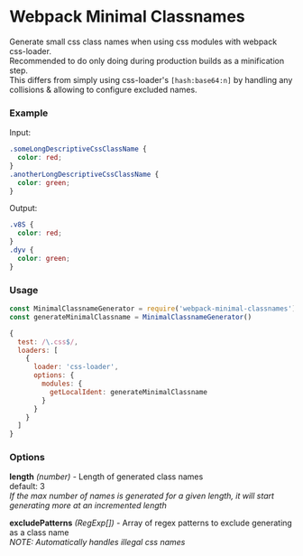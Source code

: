 # Webpack Minimal Classnames

Generate small css class names when using css modules with webpack css-loader.  
Recommended to do only doing during production builds as a minification step.  
This differs from simply using css-loader's `[hash:base64:n]` by handling any collisions & allowing to configure excluded names.

### Example

Input:

```css
.someLongDescriptiveCssClassName {
  color: red;
}
.anotherLongDescriptiveCssClassName {
  color: green;
}
```

Output:

```css
.v8S {
  color: red;
}
.dyv {
  color: green;
}
```

### Usage

```js
const MinimalClassnameGenerator = require('webpack-minimal-classnames')
const generateMinimalClassname = MinimalClassnameGenerator()

{
  test: /\.css$/,
  loaders: [
    {
      loader: 'css-loader',
      options: {
        modules: {
          getLocalIdent: generateMinimalClassname
        }
      }
    }
  ]
}
```

### Options

**length** _(number)_ - Length of generated class names  
default: 3  
_If the max number of names is generated for a given length, it will start generating more at an incremented length_

**excludePatterns** _(RegExp[])_ - Array of regex patterns to exclude generating as a class name  
_NOTE: Automatically handles illegal css names_

